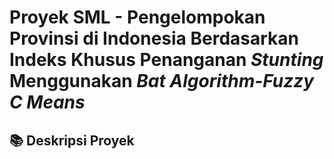 # Proyek SML - Pengelompokan Provinsi di Indonesia Berdasarkan Indeks Khusus Penanganan _Stunting_ Menggunakan _Bat Algorithm-Fuzzy C Means_

## 📚 Deskripsi Proyek
